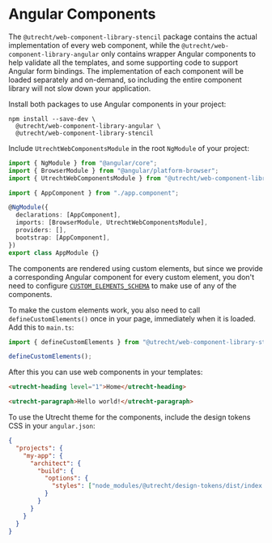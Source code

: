 # Angular Components

The `@utrecht/web-component-library-stencil` package contains the actual implementation of every web component, while the `@utrecht/web-component-library-angular` only contains wrapper Angular components to help validate all the templates, and some supporting code to support Angular form bindings. The implementation of each component will be loaded separately and on-demand, so including the entire component library will not slow down your application.

Install both packages to use Angular components in your project:

```shell
npm install --save-dev \
  @utrecht/web-component-library-angular \
  @utrecht/web-component-library-stencil
```

Include `UtrechtWebComponentsModule` in the root `NgModule` of your project:

```ts
import { NgModule } from "@angular/core";
import { BrowserModule } from "@angular/platform-browser";
import { UtrechtWebComponentsModule } from "@utrecht/web-component-library-angular";

import { AppComponent } from "./app.component";

@NgModule({
  declarations: [AppComponent],
  imports: [BrowserModule, UtrechtWebComponentsModule],
  providers: [],
  bootstrap: [AppComponent],
})
export class AppModule {}
```

The components are rendered using custom elements, but since we provide a corresponding Angular component for every custom element, you don't need to configure [`CUSTOM_ELEMENTS_SCHEMA`](https://angular.io/api/core/CUSTOM_ELEMENTS_SCHEMA) to make use of any of the components.

To make the custom elements work, you also need to call `defineCustomElements()` once in your page, immediately when it is loaded. Add this to `main.ts`:

```ts
import { defineCustomElements } from "@utrecht/web-component-library-stencil";

defineCustomElements();
```

After this you can use web components in your templates:

```html
<utrecht-heading level="1">Home</utrecht-heading>

<utrecht-paragraph>Hello world!</utrecht-paragraph>
```

To use the Utrecht theme for the components, include the design tokens CSS in your `angular.json`:

```json
{
  "projects": {
    "my-app": {
      "architect": {
        "build": {
          "options": {
            "styles": ["node_modules/@utrecht/design-tokens/dist/index.css", "src/styles.css"]
          }
        }
      }
    }
  }
}
```
